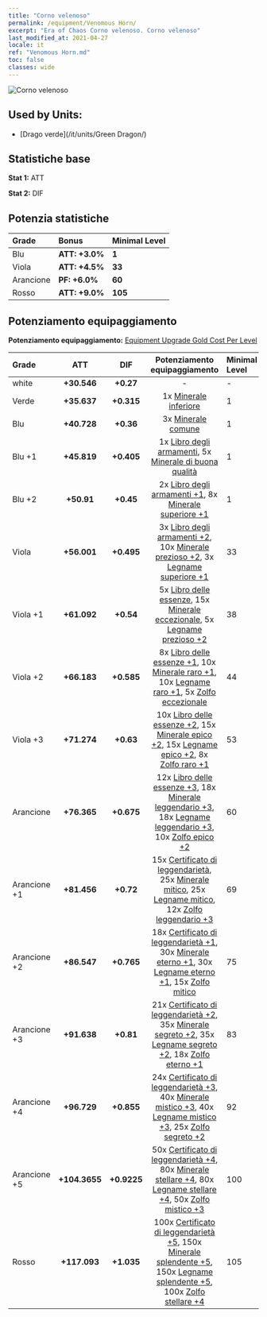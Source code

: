 ```yaml
---
title: "Corno velenoso"
permalink: /equipment/Venomous Horn/
excerpt: "Era of Chaos Corno velenoso. Corno velenoso"
last_modified_at: 2021-04-27
locale: it
ref: "Venomous Horn.md"
toc: false
classes: wide
---
```


  ![Corno velenoso](/images/e/e_2071.png)

## Used by Units:

* [Drago verde](/it/units/Green Dragon/) 


## Statistiche base
 **Stat 1:** ATT

 **Stat 2:** DIF

## Potenzia statistiche

  |     Grade    |   Bonus | Minimal Level | 
  |:-------------|:--------|:--------------| 
  | Blu | **ATT: +3.0%** | **1** | 
  | Viola | **ATT: +4.5%** | **33** | 
  | Arancione | **PF: +6.0%** | **60** | 
  | Rosso | **ATT: +9.0%** | **105** | 


## Potenziamento equipaggiamento
 **Potenziamento equipaggiamento:** [Equipment Upgrade Gold Cost Per Level](/equipment/EquipmentUpgradeCostPerLevel/) 

  |          Grade      | ATT | DIF | Potenziamento equipaggiamento | Minimal Level |
  |:--------------------|:---------:|:---------:|:----------------:|:--------------|
  | white | **+30.546** | **+0.27** | - | - |
  | Verde | **+35.637** | **+0.315** | 1x [Minerale inferiore](/ItemsIT/mat_1/) | 1 |
  | Blu | **+40.728** | **+0.36** | 3x [Minerale comune](/ItemsIT/mat_6/) | 1 |
  | Blu +1 | **+45.819** | **+0.405** | 1x [Libro degli armamenti](/ItemsIT/mat_18/), 5x [Minerale di buona qualità](/ItemsIT/mat_12/) | 1 |
  | Blu +2 | **+50.91** | **+0.45** | 2x [Libro degli armamenti +1](/ItemsIT/mat_25/), 8x [Minerale superiore +1](/ItemsIT/mat_19/) | 1 |
  | Viola | **+56.001** | **+0.495** | 3x [Libro degli armamenti +2](/ItemsIT/mat_32/), 10x [Minerale prezioso +2](/ItemsIT/mat_26/), 3x [Legname superiore +1](/ItemsIT/mat_20/) | 33 |
  | Viola +1 | **+61.092** | **+0.54** | 5x [Libro delle essenze](/ItemsIT/mat_39/), 15x [Minerale eccezionale](/ItemsIT/mat_33/), 5x [Legname prezioso +2](/ItemsIT/mat_27/) | 38 |
  | Viola +2 | **+66.183** | **+0.585** | 8x [Libro delle essenze +1](/ItemsIT/mat_46/), 10x [Minerale raro +1](/ItemsIT/mat_40/), 10x [Legname raro +1](/ItemsIT/mat_41/), 5x [Zolfo eccezionale](/ItemsIT/mat_36/) | 44 |
  | Viola +3 | **+71.274** | **+0.63** | 10x [Libro delle essenze +2](/ItemsIT/mat_53/), 15x [Minerale epico +2](/ItemsIT/mat_47/), 15x [Legname epico +2](/ItemsIT/mat_48/), 8x [Zolfo raro +1](/ItemsIT/mat_43/) | 53 |
  | Arancione | **+76.365** | **+0.675** | 12x [Libro delle essenze +3](/ItemsIT/mat_60/), 18x [Minerale leggendario +3](/ItemsIT/mat_54/), 18x [Legname leggendario +3](/ItemsIT/mat_55/), 10x [Zolfo epico +2](/ItemsIT/mat_50/) | 60 |
  | Arancione +1 | **+81.456** | **+0.72** | 15x [Certificato di leggendarietà](/ItemsIT/mat_67/), 25x [Minerale mitico](/ItemsIT/mat_61/), 25x [Legname mitico](/ItemsIT/mat_62/), 12x [Zolfo leggendario +3](/ItemsIT/mat_57/) | 69 |
  | Arancione +2 | **+86.547** | **+0.765** | 18x [Certificato di leggendarietà +1](/ItemsIT/mat_74/), 30x [Minerale eterno +1](/ItemsIT/mat_68/), 30x [Legname eterno +1](/ItemsIT/mat_69/), 15x [Zolfo mitico](/ItemsIT/mat_64/) | 75 |
  | Arancione +3 | **+91.638** | **+0.81** | 21x [Certificato di leggendarietà +2](/ItemsIT/mat_81/), 35x [Minerale segreto +2](/ItemsIT/mat_75/), 35x [Legname segreto +2](/ItemsIT/mat_76/), 18x [Zolfo eterno +1](/ItemsIT/mat_71/) | 83 |
  | Arancione +4 | **+96.729** | **+0.855** | 24x [Certificato di leggendarietà +3](/ItemsIT/mat_88/), 40x [Minerale mistico +3](/ItemsIT/mat_82/), 40x [Legname mistico +3](/ItemsIT/mat_83/), 25x [Zolfo segreto +2](/ItemsIT/mat_78/) | 92 |
  | Arancione +5 | **+104.3655** | **+0.9225** | 50x [Certificato di leggendarietà +4](/ItemsIT/mat_95/), 80x [Minerale stellare +4](/ItemsIT/mat_89/), 80x [Legname stellare +4](/ItemsIT/mat_90/), 50x [Zolfo mistico +3](/ItemsIT/mat_85/) | 100 |
  | Rosso | **+117.093** | **+1.035** | 100x [Certificato di leggendarietà +5](/ItemsIT/mat_102/), 150x [Minerale splendente +5](/ItemsIT/mat_96/), 150x [Legname splendente +5](/ItemsIT/mat_97/), 100x [Zolfo stellare +4](/ItemsIT/mat_92/) | 105 |

